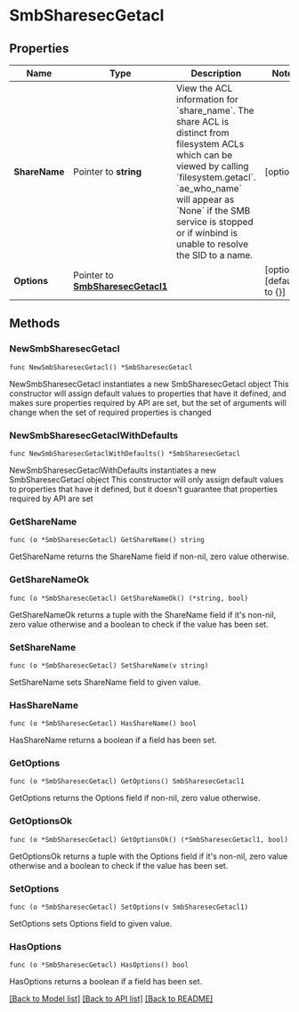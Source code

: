 # SmbSharesecGetacl

## Properties

Name | Type | Description | Notes
------------ | ------------- | ------------- | -------------
**ShareName** | Pointer to **string** | View the ACL information for &#x60;share_name&#x60;. The share ACL is distinct from filesystem ACLs which can be viewed by calling &#x60;filesystem.getacl&#x60;. &#x60;ae_who_name&#x60; will appear as &#x60;None&#x60; if the SMB service is stopped or if winbind is unable  to resolve the SID to a name. | [optional] 
**Options** | Pointer to [**SmbSharesecGetacl1**](SmbSharesecGetacl1.md) |  | [optional] [default to {}]

## Methods

### NewSmbSharesecGetacl

`func NewSmbSharesecGetacl() *SmbSharesecGetacl`

NewSmbSharesecGetacl instantiates a new SmbSharesecGetacl object
This constructor will assign default values to properties that have it defined,
and makes sure properties required by API are set, but the set of arguments
will change when the set of required properties is changed

### NewSmbSharesecGetaclWithDefaults

`func NewSmbSharesecGetaclWithDefaults() *SmbSharesecGetacl`

NewSmbSharesecGetaclWithDefaults instantiates a new SmbSharesecGetacl object
This constructor will only assign default values to properties that have it defined,
but it doesn't guarantee that properties required by API are set

### GetShareName

`func (o *SmbSharesecGetacl) GetShareName() string`

GetShareName returns the ShareName field if non-nil, zero value otherwise.

### GetShareNameOk

`func (o *SmbSharesecGetacl) GetShareNameOk() (*string, bool)`

GetShareNameOk returns a tuple with the ShareName field if it's non-nil, zero value otherwise
and a boolean to check if the value has been set.

### SetShareName

`func (o *SmbSharesecGetacl) SetShareName(v string)`

SetShareName sets ShareName field to given value.

### HasShareName

`func (o *SmbSharesecGetacl) HasShareName() bool`

HasShareName returns a boolean if a field has been set.

### GetOptions

`func (o *SmbSharesecGetacl) GetOptions() SmbSharesecGetacl1`

GetOptions returns the Options field if non-nil, zero value otherwise.

### GetOptionsOk

`func (o *SmbSharesecGetacl) GetOptionsOk() (*SmbSharesecGetacl1, bool)`

GetOptionsOk returns a tuple with the Options field if it's non-nil, zero value otherwise
and a boolean to check if the value has been set.

### SetOptions

`func (o *SmbSharesecGetacl) SetOptions(v SmbSharesecGetacl1)`

SetOptions sets Options field to given value.

### HasOptions

`func (o *SmbSharesecGetacl) HasOptions() bool`

HasOptions returns a boolean if a field has been set.


[[Back to Model list]](../README.md#documentation-for-models) [[Back to API list]](../README.md#documentation-for-api-endpoints) [[Back to README]](../README.md)


